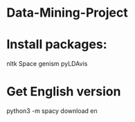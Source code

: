 # Data-Mining-Project

# Install packages:

nltk
Space
genism
pyLDAvis

# Get English version
python3 -m spacy download en
